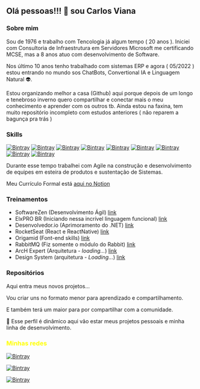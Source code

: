 ## Olá pessoas!!! 👋 sou Carlos Viana 

### Sobre mim

Sou de 1976 e trabalho com Tencologia já algum tempo ( 20 anos ). Iniciei com Consultoria de Infraestrutura em Servidores Microsoft me certificando MCSE, mas a 8 anos atuo com desenvolvimento de Software. 

Nos último 10 anos tenho trabalhado com sistemas ERP e agora ( 05/2022 ) estou entrando no mundo sos ChatBots, Convertional IA e Linguagem Natural 👽.

Estou organizando melhor a casa (Github) aqui porque depois de um longo e tenebroso inverno quero compartilhar e conectar mais o meu conhecimento e aprender com os outros tb. Ainda estou na faxina, tem muito repositório incompleto com estudos anteriores ( não reparem a bagunça pra trás )

### Skills

[![Bintray](https://img.shields.io/badge/-C%23-%23512BD4?style=flat-square&logo=dotnet)]()
[![Bintray](https://img.shields.io/badge/-ReactJS-%2361DAFB?style=flat-square&logo=react&logoColor=white)]()
[![Bintray](https://img.shields.io/badge/-VueJS-%234FC08D?style=flat-square&logo=vue.js&logoColor=black)]()
[![Bintray](https://img.shields.io/badge/-Docker-%232496ED?style=flat-square&logo=docker&logoColor=white)]()
[![Bintray](https://img.shields.io/badge/-Sql_Server-%23CC2927?style=flat-square&logo=microsoftsqlserver&logoColor=white)]()
[![Bintray](https://img.shields.io/badge/-Javascript-%23F7DF1E?style=flat-square&logo=javascript&logoColor=black)]()
[![Bintray](https://img.shields.io/badge/-CSS-%231572B6?style=flat-square&logo=css3&logoColor=white)]()
[![Bintray](https://img.shields.io/badge/-NodeJS-%23339933?style=flat-square&logo=node.js&logoColor=white)]()
[![Bintray](https://img.shields.io/badge/-Elixir-%234B275F?style=flat-square&logo=elixir&logoColor=white)]()


Durante esse tempo trabalhei com Agile na construção e desenvolvimento de equipes em esteira de produtos e sustentação de Sistemas. 

Meu Currículo Formal está [aqui no Notion](https://vigorous-hair-885.notion.site/Curricullum-Vitae-9267b6a3ec084a69a781dd4bf79b021c)

### Treinamentos

- SoftwareZen (Desenvolvimento Ágil) [link](https://softwarezen.me)
- ElxPRO BR (Iniciando nessa incrível linguagem funcional) [link](https://www.youtube.com/c/elxproBR)
- Desenvolvedor.io (Aprimoramento do .NET) [link](https://desenvolvedor.io)
- RocketSeat (React e ReactNative) [link](https://www.rocketseat.com.br)
- Origamid (Font-end skills) [link](https://www.origamid.com)
- RabbitMQ (Fiz somente o módulo do Rabbit) [link](https://gago.io)
- ArcH Expert (Arquitetura - *loading...*) [link](https://www.youtube.com/c/ArcHOfficeTech)
- Design System (arquitetura - *Loading...*) [link](https://get.interviewready.io)

### Repositórios

Aqui entra meus novos projetos...

Vou criar uns no formato menor para aprendizado e compartilhamento.

E também terá um maior para por compartilhar com a comunidade.


💬 Esse perfil é dinâmico aqui vão estar meus projetos pessoais e minha linha de desenvolvimento. 

### <span style='color:yellow'>**Minhas redes**</span>  
[![Bintray](https://img.shields.io/badge/-carlosviana-%23181717?style=social&logo=github)]()

[![Bintray](https://img.shields.io/badge/-Carlos_André_de_Souza_Viana-%23181717?style=social&logo=linkedin&link=right&url=https://www.linkedin.com/in/carlos-andr%C3%A9-de-souza-viana-23a235143/)]()


[![Bintray](https://img.shields.io/badge/-@__carlos__viana-%23181717?style=social&logo=twitter)]()


<!--
**carlosviana/carlosviana** is a ✨ _special_ ✨ repository because its `README.md` (this file) appears on your GitHub profile.

Here are some ideas to get you started:

- 🔭 I’m currently working on ...
- 🌱 I’m currently learning ...
- 👯 I’m looking to collaborate on ...
- 🤔 I’m looking for help with ...
- 💬 Ask me about ...
- 📫 How to reach me: ...
- 😄 Pronouns: ...
- ⚡ Fun fact: ...
-->

